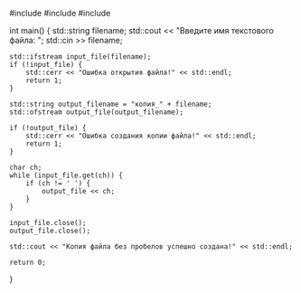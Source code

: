 #include <iostream>
#include <fstream>
#include <string>

int main() {
    std::string filename;
    std::cout << "Введите имя текстового файла: ";
    std::cin >> filename;

    std::ifstream input_file(filename);
    if (!input_file) {
        std::cerr << "Ошибка открытия файла!" << std::endl;
        return 1;
    }

    std::string output_filename = "копия_" + filename;
    std::ofstream output_file(output_filename);

    if (!output_file) {
        std::cerr << "Ошибка создания копии файла!" << std::endl;
        return 1;
    }

    char ch;
    while (input_file.get(ch)) {
        if (ch != ' ') {
            output_file << ch;
        }
    }

    input_file.close();
    output_file.close();

    std::cout << "Копия файла без пробелов успешно создана!" << std::endl;

    return 0;
}
